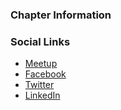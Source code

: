 ### Chapter Information


### Social Links
* [Meetup](#)
* [Facebook](https://www.facebook.com/OwaspRJ)
* [Twitter](https://twitter.com/owasprj)
* [LinkedIn](https://www.linkedin.com/company/owasprj/)
